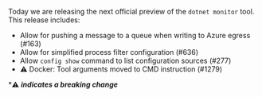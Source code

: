 
Today we are releasing the next official preview of the `dotnet monitor` tool. This release includes:

- Allow for pushing a message to a queue when writing to Azure egress (#163)
- Allow for simplified process filter configuration (#636)
- Allow `config show` command to list configuration sources (#277)
- ⚠️ Docker: Tool arguments moved to CMD instruction (#1279)

\*⚠️ **_indicates a breaking change_**
